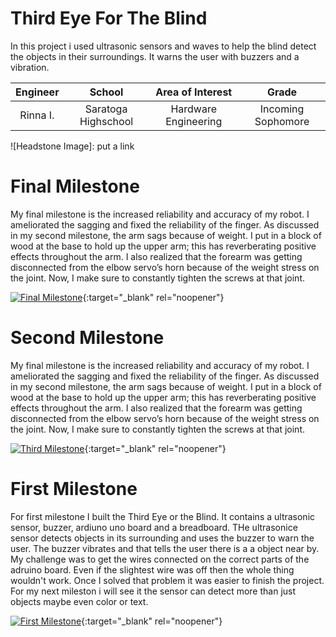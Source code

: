 ﻿# Third Eye For The Blind
In this project i used ultrasonic sensors and waves to help the blind detect the objects in their surroundings. It warns the user with buzzers and a vibration.

| **Engineer** | **School** | **Area of Interest** | **Grade** |
|:--:|:--:|:--:|:--:|
| Rinna I. | Saratoga Highschool | Hardware Engineering | Incoming Sophomore 

![Headstone Image]: put a link
  
# Final Milestone
My final milestone is the increased reliability and accuracy of my robot. I ameliorated the sagging and fixed the reliability of the finger. As discussed in my second milestone, the arm sags because of weight. I put in a block of wood at the base to hold up the upper arm; this has reverberating positive effects throughout the arm. I also realized that the forearm was getting disconnected from the elbow servo’s horn because of the weight stress on the joint. Now, I make sure to constantly tighten the screws at that joint. 

[![Final Milestone](https://res.cloudinary.com/marcomontalbano/image/upload/v1612573869/video_to_markdown/images/youtube--F7M7imOVGug-c05b58ac6eb4c4700831b2b3070cd403.jpg )](https://www.youtube.com/watch?v=F7M7imOVGug&feature=emb_logo "Final Milestone"){:target="_blank" rel="noopener"}

# Second Milestone
My final milestone is the increased reliability and accuracy of my robot. I ameliorated the sagging and fixed the reliability of the finger. As discussed in my second milestone, the arm sags because of weight. I put in a block of wood at the base to hold up the upper arm; this has reverberating positive effects throughout the arm. I also realized that the forearm was getting disconnected from the elbow servo’s horn because of the weight stress on the joint. Now, I make sure to constantly tighten the screws at that joint.

[![Third Milestone](https://res.cloudinary.com/marcomontalbano/image/upload/v1612574014/video_to_markdown/images/youtube--y3VAmNlER5Y-c05b58ac6eb4c4700831b2b3070cd403.jpg)](https://www.youtube.com/watch?v=y3VAmNlER5Y&feature=emb_logo "Second Milestone"){:target="_blank" rel="noopener"}
# First Milestone
  

For first milestone I built the Third Eye or the Blind. It contains a ultrasonic sensor, buzzer, ardiuno uno board and a breadboard. THe ultrasonice sensor detects objects in its surrounding and uses the buzzer to warn the user. The buzzer vibrates and that tells the user there is a a object near by. My challenge was to get the wires connected on the correct parts of the adruino board. Even if the slightest wire was off then the whole thing wouldn't work. Once I solved that problem it was easier to finish the project. For my next mileston i will see it the sensor can detect more than just objects maybe even color or text. 

[![First Milestone](https://res.cloudinary.com/marcomontalbano/image/upload/v1612574117/video_to_markdown/images/youtube--CaCazFBhYKs-c05b58ac6eb4c4700831b2b3070cd403.jpg)](https://www.youtube.com/watch?v=CaCazFBhYKs "First Milestone"){:target="_blank" rel="noopener"}
